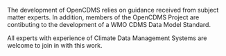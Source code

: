 The development of OpenCDMS relies on guidance received from subject matter experts. In addition, members of the OpenCDMS Project are contibuting to the development of a WMO CDMS Data Model Standard.

All experts with experience of Climate Data Management Systems are welcome to join in with this work.

